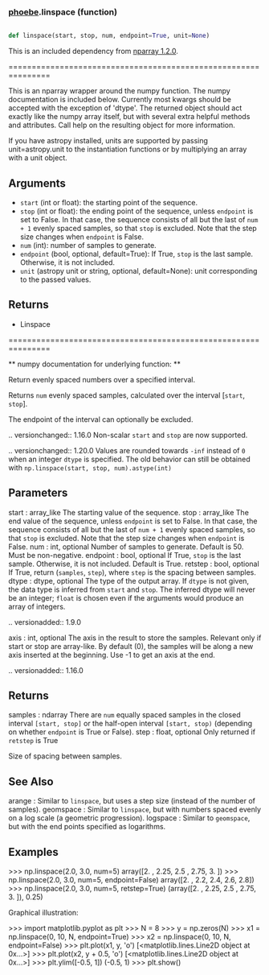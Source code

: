### [phoebe](phoebe.md).linspace (function)


```py

def linspace(start, stop, num, endpoint=True, unit=None)

```



This is an included dependency from [nparray 1.2.0](https://nparray.readthedocs.io/en/1.2.0/).

===============================================================


This is an nparray wrapper around the numpy function.  The
numpy documentation is included below.  Currently most kwargs
should be accepted with the exception of 'dtype'.  The returned
object should act exactly like the numpy array itself, but with
several extra helpful methods and attributes.  Call help on the
resulting object for more information.

If you have astropy installed, units are supported by passing unit=astropy.unit
to the instantiation functions or by multiplying an array with a unit object.


Arguments
------------
* `start` (int or float): the starting point of the sequence.
* `stop` (int or float): the ending point of the sequence, unless `endpoint`
is set to False.  In that case, the sequence consists of all but the
last of ``num + 1`` evenly spaced samples, so that `stop` is excluded.
Note that the step size changes when `endpoint` is False.
* `num` (int): number of samples to generate.
* `endpoint` (bool, optional, default=True): If True, `stop` is the last
sample. Otherwise, it is not included.
* `unit` (astropy unit or string, optional, default=None): unit
corresponding to the passed values.

Returns
-----------
* Linspace


===============================================================

** numpy documentation for underlying function: **


Return evenly spaced numbers over a specified interval.

Returns `num` evenly spaced samples, calculated over the
interval [`start`, `stop`].

The endpoint of the interval can optionally be excluded.

.. versionchanged:: 1.16.0
Non-scalar `start` and `stop` are now supported.

.. versionchanged:: 1.20.0
Values are rounded towards ``-inf`` instead of ``0`` when an
integer ``dtype`` is specified. The old behavior can
still be obtained with ``np.linspace(start, stop, num).astype(int)``

Parameters
----------
start : array_like
The starting value of the sequence.
stop : array_like
The end value of the sequence, unless `endpoint` is set to False.
In that case, the sequence consists of all but the last of ``num + 1``
evenly spaced samples, so that `stop` is excluded.  Note that the step
size changes when `endpoint` is False.
num : int, optional
Number of samples to generate. Default is 50. Must be non-negative.
endpoint : bool, optional
If True, `stop` is the last sample. Otherwise, it is not included.
Default is True.
retstep : bool, optional
If True, return (`samples`, `step`), where `step` is the spacing
between samples.
dtype : dtype, optional
The type of the output array.  If `dtype` is not given, the data type
is inferred from `start` and `stop`. The inferred dtype will never be
an integer; `float` is chosen even if the arguments would produce an
array of integers.

.. versionadded:: 1.9.0

axis : int, optional
The axis in the result to store the samples.  Relevant only if start
or stop are array-like.  By default (0), the samples will be along a
new axis inserted at the beginning. Use -1 to get an axis at the end.

.. versionadded:: 1.16.0

Returns
-------
samples : ndarray
There are `num` equally spaced samples in the closed interval
``[start, stop]`` or the half-open interval ``[start, stop)``
(depending on whether `endpoint` is True or False).
step : float, optional
Only returned if `retstep` is True

Size of spacing between samples.


See Also
--------
arange : Similar to `linspace`, but uses a step size (instead of the
number of samples).
geomspace : Similar to `linspace`, but with numbers spaced evenly on a log
scale (a geometric progression).
logspace : Similar to `geomspace`, but with the end points specified as
logarithms.

Examples
--------
&gt;&gt;&gt; np.linspace(2.0, 3.0, num=5)
array([2.  , 2.25, 2.5 , 2.75, 3.  ])
&gt;&gt;&gt; np.linspace(2.0, 3.0, num=5, endpoint=False)
array([2. ,  2.2,  2.4,  2.6,  2.8])
&gt;&gt;&gt; np.linspace(2.0, 3.0, num=5, retstep=True)
(array([2.  ,  2.25,  2.5 ,  2.75,  3.  ]), 0.25)

Graphical illustration:

&gt;&gt;&gt; import matplotlib.pyplot as plt
&gt;&gt;&gt; N = 8
&gt;&gt;&gt; y = np.zeros(N)
&gt;&gt;&gt; x1 = np.linspace(0, 10, N, endpoint=True)
&gt;&gt;&gt; x2 = np.linspace(0, 10, N, endpoint=False)
&gt;&gt;&gt; plt.plot(x1, y, 'o')
[&lt;matplotlib.lines.Line2D object at 0x...&gt;]
&gt;&gt;&gt; plt.plot(x2, y + 0.5, 'o')
[&lt;matplotlib.lines.Line2D object at 0x...&gt;]
&gt;&gt;&gt; plt.ylim([-0.5, 1])
(-0.5, 1)
&gt;&gt;&gt; plt.show()

